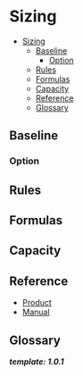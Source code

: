 # Sizing

- [Sizing](#sizing)
  - [Baseline](#baseline)
    - [Option](#option)
  - [Rules](#rules)
  - [Formulas](#formulas)
  - [Capacity](#capacity)
  - [Reference](#reference)
  - [Glossary](#glossary)

## Baseline

### Option

## Rules

## Formulas

## Capacity

## Reference

- [Product]()
- [Manual]()

## Glossary

**_template: 1.0.1_**
